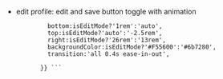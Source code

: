 
- edit profile: edit and save button toggle with animation
``` style={{
            bottom:isEditMode?'1rem':'auto',
            top:isEditMode?'auto':'-2.5rem',
            right:isEditMode?'26rem':'13rem',
            backgroundColor:isEditMode?'#F55600':'#6b7280',
            transition:'all 0.4s ease-in-out',
            
          }} ```